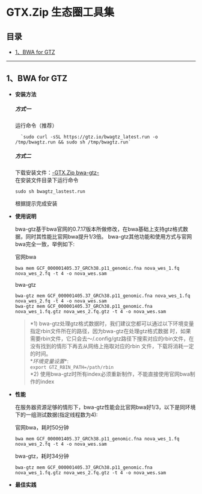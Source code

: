 # GTX.Zip 生态圈工具集   
## 目录
- [1、BWA for GTZ](#bwa)  
 
-----------------------------------------
## 1、BWA for GTZ <span id="bwa"></span>  

- **安装方法**

	##### 方式一  
	运行命令（推荐）  
	  
		`sudo curl -sSL https://gtz.io/bwagtz_latest.run -o /tmp/bwagtz.run && sudo sh /tmp/bwagtz.run`  
		  
	##### 方式二  
	下载安装文件：[-GTX.Zip bwa-gtz-]( https://gtz.io/bwagtz_latest.run )  
	在安装文件目录下运行命令  
	  
	`sudo sh bwagtz_lastest.run`  
	  
	根据提示完成安装  
	
- **使用说明**

	bwa-gtz基于bwa官网的0.7.17版本所做修改，在bwa基础上支持gtz格式数据，同时其性能比官网bwa提升1/3倍。
	bwa-gtz其他功能和使用方式与官网bwa完全一致，举例如下:
	
	官网bwa

	`bwa mem GCF_000001405.37_GRCh38.p11_genomic.fna nova_wes_1.fq nova_wes_2.fq -t 4 -o nova_wes.sam`  

	bwa-gtz
	
	`bwa-gtz mem GCF_000001405.37_GRCh38.p11_genomic.fna nova_wes_1.fq nova_wes_2.fq -t 4 -o nova_wes.sam`  
	`bwa-gtz mem GCF_000001405.37_GRCh38.p11_genomic.fna nova_wes_1.fq.gtz nova_wes_2.fq.gtz -t 4 -o nova_wes.sam`  
  
	>\*1) bwa-gtz处理gtz格式数据时，我们建议您都可以通过以下环境变量指定rbin文件所在的路径，因为bwa-gtz在处理gtz格式数据
	>时，如果需要rbin文件，它只会去～/.config/gtz路径下搜索对应的rbin文件，在没有找到的情形下再去从网络上拖取对应的rbin
	>文件，下载将消耗一定的时间。  
  >\**环境变量设置**:   
	>    `export GTZ_RBIN_PATH=/path/rbin`  
	>\*2) 使用bwa-gtz时所有index必须重新制作，不能直接使用官网bwa制作的index  
  
- **性能**

	在服务器资源足够的情形下，bwa-gtz性能会比官网bwa好1/3，以下是同环境下的一组测试数据(指定线程数为4):
	
	官网bwa，耗时50分钟  

	`bwa mem GCF_000001405.37_GRCh38.p11_genomic.fna nova_wes_1.fq nova_wes_2.fq -t 4 -o nova_wes.sam`  

	bwa-gtz，耗时34分钟  

	`bwa-gtz mem GCF_000001405.37_GRCh38.p11_genomic.fna nova_wes_1.fq.gtz nova_wes_2.fq.gtz -t 4 -o nova_wes.sam`  
	
	
- **最佳实践**



